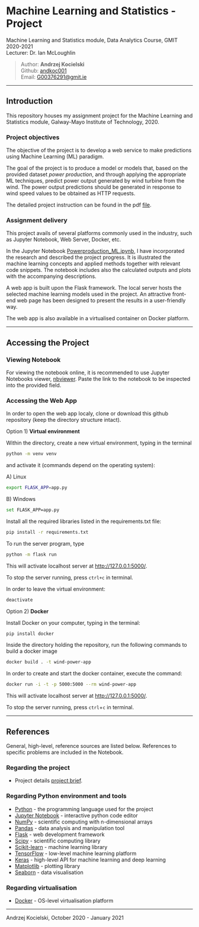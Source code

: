 # Machine Learning and Statistics - Project

Machine Learning and Statistics module, Data Analytics Course, GMIT 2020-2021  
Lecturer: Dr. Ian McLoughlin

>Author: **Andrzej Kocielski**  
>Github: [andkoc001](https://github.com/andkoc001/)  
>Email: G00376291@gmit.ie

___

## Introduction

This repository houses my assignment project for the Machine Learning and Statistics module, Galway-Mayo Institute of Technology, 2020.

### Project objectives

The objective of the project is to develop a web service to make predictions using Machine Learning (ML) paradigm.

The goal of the project is to produce a model or models that, based on the provided dataset _power production_, and through applying the appropriate ML techniques, predict power output generated by wind turbine from the wind. The power output predictions should be generated in response to wind speed values to be obtained as HTTP requests.

The detailed project instruction can be found in the pdf [file](https://github.com/andkoc001/Machine-Learning-and-Statistics-Project/blob/main/assessment.pdf).

### Assignment delivery

This project avails of several platforms commonly used in the industry, such as Jupyter Notebook, Web Server, Docker, etc.

In the Jupyter Notebook [Powerproduction_ML.ipynb](https://github.com/andkoc001/data_synthesis/blob/master/Powerproduction_ML.ipynb), I have incorporated the research and described the project progress. It is illustrated the machine learning concepts and applied methods together with relevant code snippets. The notebook includes also the calculated outputs and plots with the accompanying descriptions.

A web app is built upon the Flask framework. The local server hosts the selected machine learning models used in the project. An attractive front-end web page has been designed to present the results in a user-friendly way.

The web app is also available in a virtualised container on Docker platform.

___

## Accessing the Project

### Viewing Notebook

For viewing the notebook online, it is recommended to use Jupyter Notebooks viewer, [nbviewer](https://nbviewer.jupyter.org/). Paste the link to the notebook to be inspected into the provided field.

### Accessing the Web App

In order to open the web app localy, clone or download this github repository (keep the directory structure intact).

Option 1) __Virtual environment__

Within the directory, create a new virtual environment, typing in the terminal 
```bash
python -m venv venv
```

and activate it (commands depend on the operating system):

A) Linux
```bash
export FLASK_APP=app.py
```

B) Windows
```bash
set FLASK_APP=app.py
```

Install all the required libraries listed in the requirements.txt file:
```bash
pip install -r requirements.txt
```

To run the server program, type
```bash
python -m flask run
```

This will activate localhost server at <http://127.0.0.1:5000/>.

To stop the server running, press `ctrl+c` in terminal.

In order to leave the virtual environment:
```bash
deactivate
```

Option 2) __Docker__

Install Docker on your computer, typing in the terminal:
```bash
pip install docker
```

Inside the directory holding the repository, run the following commands to build a docker image
```bash
docker build . -t wind-power-app
```

In order to create and start the docker container, execute the command:
```bash
docker run -i -t -p 5000:5000 --rm wind-power-app 
```

This will activate localhost server at <http://127.0.0.1:5000/>.

To stop the server running, press `ctrl`+`c` in terminal.

___

## References

General, high-level, reference sources are listed below. References to specific problems are included in the Notebook.

### Regarding the project

- Project details [project brief](https://github.com/andkoc001/Machine-Learning-and-Statistics/blob/main/assessment.pdf).

### Regarding Python environment and tools

- [Python](https://docs.python.org/3/) - the programming language used for the project
- [Jupyter Notebook](https://jupyter.org/documentation) - interactive python code editor
- [NumPy](https://numpy.org/) - scientific computing with n-dimensional arrays
- [Pandas](https://pandas.pydata.org/) - data analysis and manipulation tool
- [Flask](https://flask.palletsprojects.com/en/1.1.x/) - web development framework
- [Scipy](https://www.scipy.org/) - scientific computing library
- [Scikit-learn](https://scikit-learn.org/) - machine learning library
- [TensorFlow](https://www.tensorflow.org/) - low-level machine learning platform
- [Keras](https://keras.io/) - high-level API for machine learning and deep learning
- [Matplotlib](https://matplotlib.org/) - plotting library
- [Seaborn](https://seaborn.pydata.org/) - data visualisation

### Regarding virtualisation
 
- [Docker](https://www.docker.com/resources/what-container) - OS-level virtualisation platform

___

Andrzej Kocielski, October 2020 - January 2021
